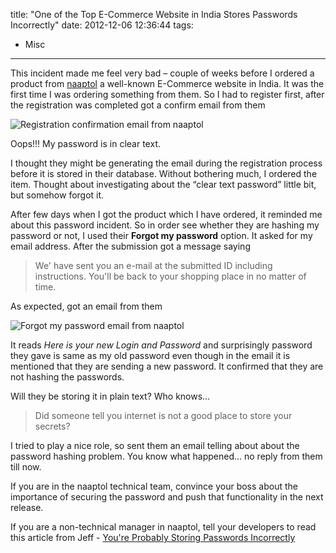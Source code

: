 title: "One of the Top E-Commerce Website in India Stores Passwords Incorrectly"
date: 2012-12-06 12:36:44
tags:
- Misc
---

This incident made me feel very bad – couple of weeks before I ordered a product from [naaptol] a well-known E-Commerce website in India.  It was the first time I was ordering something from them. So I had to register first, after the registration was completed got a confirm email from them

![Registration confirmation email from naaptol](http://cdn.rajeeshcv.com/images/2012/12/20121206105945_naaptolregistration.png)

Oops!!! My password is in clear text.

I thought they might be generating the email during the registration process before it is stored in their database. Without bothering much, I ordered the item. Thought about investigating about the “clear text password” little bit, but somehow forgot it.

After few days when I got the product which I have ordered, it reminded me about this password incident. So in order see whether they are hashing my password or not, I used their **Forgot my password** option. It asked for my email address. After the submission got a message saying

> We' have sent you an e-mail at the submitted ID including instructions. You'll be back to your shopping place in no matter of time.

As expected, got an email from them

![Forgot my password email from naaptol](http://cdn.rajeeshcv.com/images/2012/12/20121206105945_naaptolforgotpassword.png)

It reads *Here is your new Login and Password* and surprisingly password they gave is same as my old password even though in the email it is mentioned that they are sending a new password. It confirmed that they are not hashing the passwords.

Will they be storing it in plain text? Who knows…

> Did someone tell you internet is not a good place to store your secrets?

I tried to play a nice role, so sent them an email telling about about the password hashing problem. You know what happened… no reply from them till now.

If you are in the naaptol technical team, convince your boss about the importance of securing the password and push that functionality in the next release.

If you are a non-technical manager in naaptol, tell your developers to read this article from Jeff - [You're Probably Storing Passwords Incorrectly](http://www.codinghorror.com/blog/2007/09/youre-probably-storing-passwords-incorrectly.html)

[naaptol]: http://www.naaptol.com/
